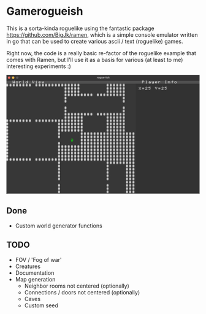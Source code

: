 # Gamerogueish

This is a sorta-kinda roguelike using the fantastic package https://github.com/BigJk/ramen, which is a simple console emulator written in go that can be used to create various ascii / text (roguelike) games.

Right now, the code is a really basic re-factor of the roguelike example that comes with Ramen, but I'll use it as a basis for various (at least to me) interesting experiments :)


![alt text](https://raw.githubusercontent.com/Flokey82/go_gens/master/gamerogueish/images/rgb.png "rogue-ish")

## Done

* Custom world generator functions

## TODO

* FOV / 'Fog of war'
* Creatures
* Documentation
* Map generation
  * Neighbor rooms not centered (optionally)
  * Connections / doors not centered (optionally)
  * Caves
  * Custom seed
